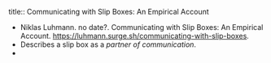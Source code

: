 title:: Communicating with Slip Boxes: An Empirical Account

- Niklas Luhmann. no date?. Communicating with Slip Boxes: An Empirical Account. https://luhmann.surge.sh/communicating-with-slip-boxes.
- Describes a slip box as a _partner of communication_.
-